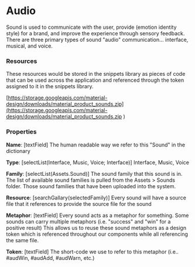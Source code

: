# Audio

Sound is used to communicate with the user, provide (emotion identity style) for a brand, and improve the experience through sensory feedback. There are three primary types of sound "audio" communication… interface, musical, and voice.

### Resources

These resources would be stored in the snippets library as pieces of code that can be used across the application and referenced through the token assigned to it in the snippets library.

[https://storage.googleapis.com/material-design/downloads/material_product_sounds.zip](https://storage.googleapis.com/material-design/downloads/material_product_sounds.zip )



### Properties 

**Name**: [textField] The human readable way we refer to this "Sound" in the dictionary 

**Type**: [selectList(Interface, Music, Voice; Interface)] Interface, Music, Voice 

**Family**: [selectList(Assets.Sound)] The sound family that this sound is in. The list of available sound families is pulled from the Assets > Sounds folder. Those sound families that have been uploaded into the system. 

**Resource**: [searchGallary(selectedFamily)] Every sound will have a source file that it references to provide the source file for the sound 

**Metaphor**: [textField] Every sound acts as a metaphor for something. Some sounds can carry multiple metaphors (i.e. "success" and "win" for a positive result) This allows us to reuse these sound metaphors as a design token which is referenced throughout our components while all referencing the same file. 

**Token**: [textField] The short-code we use to refer to this metaphor (i.e.. #audWin, #audAdd, #audWarn, etc.)